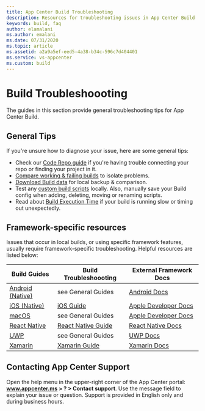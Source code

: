 ```yaml
---
title: App Center Build Troubleshooting 
description: Resources for troubleshooting issues in App Center Build
keywords: build, faq
author: elamalani
ms.author: emalani
ms.date: 07/31/2020
ms.topic: article
ms.assetid: a2a9a5ef-eed5-4a38-b34c-596c7d404401
ms.service: vs-appcenter
ms.custom: build
---
```



# Build Troubleshoooting
The guides in this section provide general troubleshooting tips for App Center Build.

## General Tips
If you're unsure how to diagnose your issue, here are some general tips:
- Check our [Code Repo guide](~/build/troubleshooting/code-repos.md) if you're having trouble connecting your repo or finding your project in it. 
- [Compare working & failing builds](~/build/troubleshooting/build-failed.md) to isolate problems.
- [Download Build data](~/build/troubleshooting/backup-data.md) for local backup & comparison.
- Test any [custom build scripts](~/build/custom/scripts/index.md) locally. Also, manually save your Build config when adding, deleting, moving or renaming scripts. 
- Read about [Build Execution Time](~/build/troubleshooting/build-times.md) if your build is running slow or timing out unexpectedly. 

## Framework-specific resources
Issues that occur in local builds, or using specific framework features, usually require framework-specific troubleshooting. Helpful resources are listed below:

| Build Guides | Build Troubleshoooting | External Framework Docs |
| ------------ | ---------------------- | ----------------------- |
| [Android (Native)](~/build/android/index.md) | see General Guides | [Android Docs](https://developer.android.com/docs) |
| [iOS (Native)](~/build/ios/index.md) | [iOS Guide](~/build/troubleshooting/ios.md) | [Apple Developer Docs](https://developer.apple.com/documentation/) |
| [macOS](~/build/macos/index.md) | see General Guides | [Apple Developer Docs](https://developer.apple.com/documentation/) |
| [React Native](~/build/react-native/index.md) | [React Native Guide](~/build/troubleshooting/react-native.md) | [React Native Docs](https://reactnative.dev/docs/getting-started) |
| [UWP](~/build/uwp/index.md) | see General Guides | [UWP Docs](https://docs.microsoft.com/windows/uwp/) |
| [Xamarin](~/build/xamarin/index.md) | [Xamarin Guide](~/build/troubleshooting/xamarin.md) | [Xamarin Docs](https://docs.microsoft.com/xamarin/) |

## Contacting App Center Support
Open the help menu in the upper-right corner of the App Center portal: **www.appcenter.ms > ? > Contact support**. Use the message field to explain your issue or question. Support is provided in English only and during business hours.